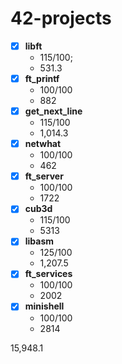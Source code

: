 # 42-projects

- [x] **libft**
  * 115/100;
  * 531.3
- [x] **ft_printf**
  * 100/100
  * 882
- [x] **get_next_line**
  * 115/100
  * 1,014.3
- [x] **netwhat**
  * 100/100
  * 462
- [x] **ft_server**
  * 100/100	
  * 1722
- [x] **cub3d**
  * 115/100	 	
  * 5313
- [x] **libasm**
  * 125/100	 	
  * 1,207.5
- [x] **ft_services** 
  * 100/100
  * 2002
- [x] **minishell**
  * 100/100
  * 2814

15,948.1

